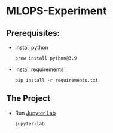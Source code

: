 # MLOPS-Experiment
## Prerequisites:
 - Install [python](https://www.python.org/) 
    ```
    brew install python@3.9
    ```
 - Install requirements
    ```
    pip install -r requirements.txt
    ```
## The Project
 - Run [Jupyter Lab](https://jupyterlab.readthedocs.io/en/stable/)
    ```
    jupyter-lab
    ```